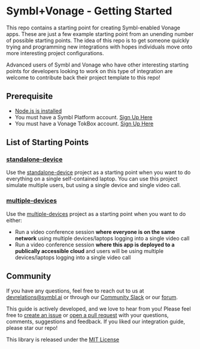 # Symbl+Vonage - Getting Started

This repo contains a starting point for creating Symbl-enabled Vonage apps. These are just a few example starting point from an unending number of possible starting points. The idea of this repo is to get someone quickly trying and programming new integrations with hopes individuals move onto more interesting project configurations.

Advanced users of Symbl and Vonage who have other interesting starting points for developers looking to work on this type of integration are welcome to contribute back their project template to this repo!

## Prerequisite

- [Node.js is installed](https://docs.symbl.ai/docs/set-up-your-test-environment#nodejs)
- You must have a Symbl Platform account. [Sign Up Here][symbl_signup]
- You must have a Vonage TokBox account. [Sign Up Here][vonage_signup]

## List of Starting Points

### [standalone-device](https://github.com/symblai/symbl-vonage-getting-started/blob/main/standalone-device)

Use the [standalone-device](https://github.com/symblai/symbl-vonage-getting-started/blob/main/standalone-device) project as a starting point when you want to do everything on a single self-contained laptop. You can use this project simulate multiple users, but using a single device and single video call.

### [multiple-devices](https://github.com/symblai/symbl-vonage-getting-started/blob/main/multiple-devices)

Use the [multiple-devices](https://github.com/symblai/symbl-vonage-getting-started/blob/main/multiple-devices) project as a starting point when you want to do either:
 
- Run a video conference session **where everyone is on the same network** using multiple devices/laptops logging into a single video call
- Run a video conference session **where this app is deployed to a publically accessible cloud** and users will be using multiple devices/laptops logging into a single video call

## Community

If you have any questions, feel free to reach out to us at devrelations@symbl.ai or through our [Community Slack][slack] or our [forum][developer_community].

This guide is actively developed, and we love to hear from you! Please feel free to [create an issue][issues] or [open a pull request][pulls] with your questions, comments, suggestions and feedback.  If you liked our integration guide, please star our repo!

This library is released under the [MIT License][license]

[developer_community]: https://community.symbl.ai/?_ga=2.134156042.526040298.1609788827-1505817196.1609788827
[slack]: https://join.slack.com/t/symbldotai/shared_invite/zt-4sic2s11-D3x496pll8UHSJ89cm78CA
[issues]: https://github.com/symblai/getting-started-samples/issues
[pulls]: https://github.com/symblai/getting-started-samples/pulls
[license]: LICENSE
[symbl_signup]: https://platform.symbl.ai/signup?utm_source=symbl&utm_medium=blog&utm_campaign=devrel&_ga=2.226597914.683175584.1662998385-1953371422.1659457591&_gl=1*mm3foy*_ga*MTk1MzM3MTQyMi4xNjU5NDU3NTkx*_ga_FN4MP7CES4*MTY2MzEwNDQyNi44Mi4xLjE2NjMxMDQ0MzcuMC4wLjA.
[vonage_signup]: https://www.tokbox.com/account/user/signup